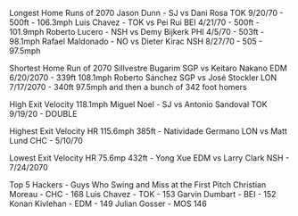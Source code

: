 Longest Home Runs of 2070
Jason Dunn - SJ vs Dani Rosa TOK 9/20/70 - 500ft - 106.3mph
Luis Chavez - TOK vs Pei Rui BEI 4/21/70 - 500ft - 101.9mph
Roberto Lucero - NSH vs Demy Bijkerk PHI 4/5/70 - 503ft - 98.1mph
Rafael Maldonado - NO vs  Dieter Kirac NSH 8/27/70 - 505 - 97.5mph

Shortest Home Run of 2070
Sillvestre Bugarim SGP vs Keitaro Nakano EDM 6/20/2070 - 339ft 108.1mph
Roberto Sánchez SGP vs José Stockler LON 7/17/2070 - 340ft 97.5mph
and then a bunch of 342 foot homers

High Exit Velocity
118.1mph Miguel Noel - SJ vs Antonio Sandoval TOK 9/19/20 - DOUBLE

Highest Exit Velocity HR
115.6mph 385ft - Natividade Germano LON vs Matt Lund CHC - 5/10/70

Lowest Exit Velocity HR
75.6mp 432ft - Yong Xue EDM vs Larry Clark NSH - 7/24/2070

Top 5 Hackers - Guys Who Swing and Miss at the First Pitch
Christian Moreau - CHC - 168
Luis Chavez - TOK - 153
Garvin Dumbart - BEI - 152
Konan Kivlehan - EDM - 149
Julian Gosser - MOS 146

